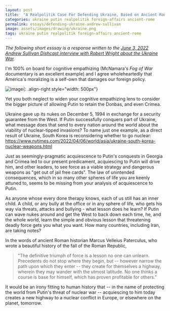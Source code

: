 ```yaml
---
layout: post
title:  "A Realpolitik Case For Defending Ukraine, Based on Ancient Rome"
categories: ukraine putin realpolitik foreign-affairs ancient-rome
permalink: essays/defending-ukraine-andrew-sullivan
image: assets/images/drawing/ukraine.png
tags: ukraine putin realpolitik foreign-affairs ancient-rome
---
```


_The following short esssay is a response written to the [June 3, 2022 Andrew Sullivan Dishcast interview with Robert Wright about the Ukraine War](https://andrewsullivan.substack.com/p/robert-wright-on-the-ukraine-crisis?s=r)._ 

I'm 100% on board for cognitive empathizing (McNamara's _Fog of War_ documentary is an excellent example) and I agree wholeheartedly that America's moralizing is a self-own that damages our foreign policy.

![image](/assets/images/drawing/ukraine.png){: .align-right style="width: 500px"}

Yet you both neglect to widen your cognitive empathizing lens to consider the bigger picture of allowing Putin to retain the Donbas, and even Crimea. 

Ukraine gave up its nukes on December 5, 1994 in exchange for a security guarantee from the West. If Putin successfully conquers part of Ukraine, what message does that send to every nation around the world about the viability of nuclear-tipped invasions? To name just one example, as a direct result of Ukraine, South Korea is reconsidering whether to go nuclear: https://www.nytimes.com/2022/04/06/world/asia/ukraine-south-korea-nuclear-weapons.html

Just as seemingly-pragmatic acquiescence to Putin's conquests in Georgia and Crimea led to our present predicament, acquiescing to Putin will drive him, and other leaders, to see force as a viable strategy and dangerous weapons as "get out of jail free cards". The law of unintended consequences, which in so many other spheres of life you are keenly attuned to, seems to be missing from your analysis of acquiescence to Putin.

As anyone whose every done therapy knows, each of us still has an inner child. A child, or any bully at the office or in any sphere of life, who gets his way via threats, attacks and bullying - what lesson does he learn? If Putin can wave nukes around and get the West to back down each time, he, and the whole world, learn the simple and obvious lesson that threatening deadly force gets you what you want. How many countries, including Iran, are taking notes?

In the words of ancient Roman historian Marcus Velleius Paterculus, who wrote a beautiful history of the fall of the Roman Republic,

> "The definitive triumph of force is a lesson no one can unlearn. Precedents do not stop where they begin, but -- however narrow the path upon which they enter -- they create for themselves a highway, wherein they may wander with the utmost latitude. No one thinks a course is base for himself, which has proven profitable for others."

It would be an irony fitting to human history that -- in the name of protecting the world from Putin's threat of nuclear war -- acquiescing to him today creates a new highway to a nuclear conflict in Europe, or elsewhere on the planet, tomorrow.
